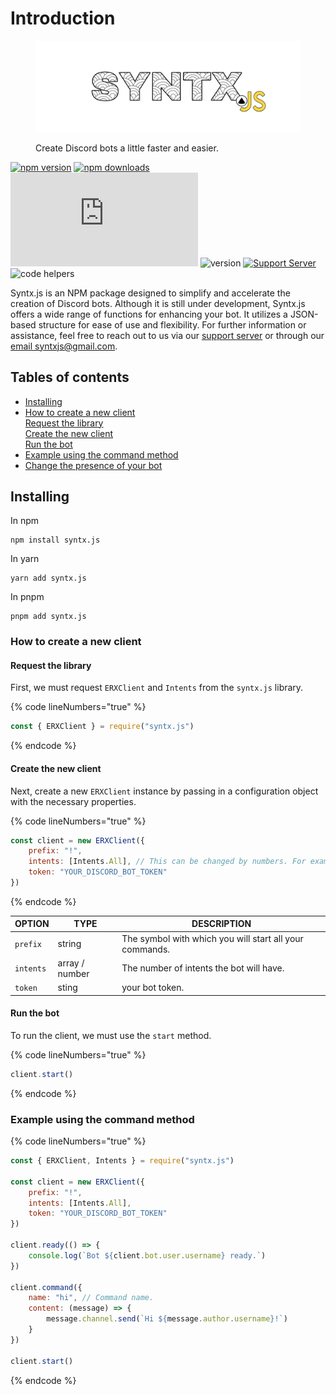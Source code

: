 # Introduction

<figure><img src="https://github.com/rqnjs/website/blob/main/img/syntx.js.png?raw=true" alt=""><figcaption><p>Create Discord bots a little faster and easier.</p></figcaption></figure>

[![npm version](https://img.shields.io/npm/v/syntx.js.svg?style=flat-square)](https://www.npmjs.org/package/syntx.js)     [![npm downloads](https://img.shields.io/npm/dm/syntx.js.svg)](https://www.npmjs.com/package/syntx.js)     ![License](https://img.shields.io/npm/l/syntx.js)     ![version](https://img.shields.io/npm/v/syntx.js.svg?color=3182b0)     [![Support Server](https://img.shields.io/badge/Discord-Support\_server-5865f2?logo=discord)](https://discord.gg/QQrSgyvykj)     ![code helpers](https://img.shields.io/badge/code\_helpers-1-5865f2?logo=htmx\&logoColor=white) &#x20;

Syntx.js is an NPM package designed to simplify and accelerate the creation of Discord bots. Although it is still under development, Syntx.js offers a wide range of functions for enhancing your bot. It utilizes a JSON-based structure for ease of use and flexibility. For further information or assistance, feel free to reach out to us via our [support server](https://discord.gg/invite/QQrSgyvykj) or through our [email syntxjs@gmail.com](https://mail.google.com/mail/u/0/?fs=1\&to=syntxjs@gmail.com\&su=Help+me\&tf=cm).

## Tables of contents

* [Installing](./#installing)
* [How to create a new client](./#how-to-create-a-new-client)\
  [Request the library](./#request-the-library)\
  [Create the new client](./#create-the-new-client)\
  [Run the bot](./#run-the-bot)
* [Example using the command method](./#example-using-the-command-method)
* [Change the presence of your bot](./#change-the-presence-of-your-bot)



## Installing

In npm

```
npm install syntx.js
```

In yarn

```
yarn add syntx.js
```

In pnpm

```
pnpm add syntx.js
```

### How to create a new client

#### Request the library

First, we must request `ERXClient` and `Intents` from the `syntx.js` library.

{% code lineNumbers="true" %}
```javascript
const { ERXClient } = require("syntx.js") 
```
{% endcode %}

#### Create the new client

Next, create a new `ERXClient` instance by passing in a configuration object with the necessary properties.

{% code lineNumbers="true" %}
```javascript
const client = new ERXClient({
    prefix: "!",
    intents: [Intents.All], // This can be changed by numbers. For example, all Discord intents in numbers are: 3276799
    token: "YOUR_DISCORD_BOT_TOKEN"
})
```
{% endcode %}



| OPTION    | TYPE           | DESCRIPTION                                             |
| --------- | -------------- | ------------------------------------------------------- |
| `prefix`  | string         | The symbol with which you will start all your commands. |
| `intents` | array / number | The number of intents the bot will have.                |
| `token`   | sting          | your bot token.                                         |

#### Run the bot

To run the client, we must use the `start` method.

{% code lineNumbers="true" %}
```javascript
client.start()
```
{% endcode %}

### Example using the command method

{% code lineNumbers="true" %}
```javascript
const { ERXClient, Intents } = require("syntx.js")

const client = new ERXClient({
    prefix: "!",
    intents: [Intents.All],
    token: "YOUR_DISCORD_BOT_TOKEN"
})

client.ready(() => {
    console.log(`Bot ${client.bot.user.username} ready.`)
})

client.command({
    name: "hi", // Command name.
    content: (message) => {
        message.channel.send(`Hi ${message.author.username}!`)
    }
})

client.start()
```
{% endcode %}
